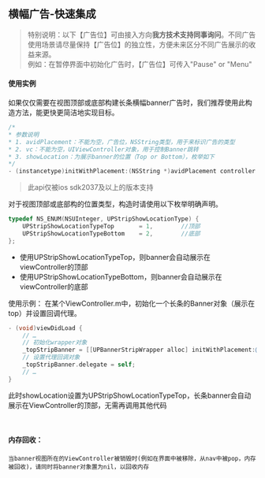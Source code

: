 ## 横幅广告-快速集成

> 特别说明：以下【广告位】可由接入方向**我方技术支持同事询问**。不同广告使用场景请尽量保持【广告位】的独立性，方便未来区分不同广告展示的收益来源。  
> 例如：在暂停界面中初始化广告时，【广告位】可传入"Pause" or "Menu"  

#### 使用实例
如果仅仅需要在视图顶部或底部构建长条横幅banner广告时，我们推荐使用此构造方法，能更快更简洁地实现目标。

```objective-c
/*
* 参数说明
* 1. avidPlacement：不能为空，广告位，NSString类型，用于来标识广告的类型
* 2. vc：不能为空，UIViewController对象，用于控制Banner跳转
* 3. showLocation：为展示banner的位置（Top or Bottom），枚举如下
*/
- (instancetype)initWithPlacement:(NSString *)avidPlacement controller:(UIViewController*)vc showLocation:(UPStripShowLocationType)type;
```
> 此api仅被ios sdk2037及以上的版本支持

对于视图顶部或底部构的位置类型，构造时请使用以下枚举明确声明。
```objective-c
typedef NS_ENUM(NSUInteger, UPStripShowLocationType) {
    UPStripShowLocationTypeTop       = 1,        //顶部
    UPStripShowLocationTypeBottom    = 2,        //底部
};
```
- 使用UPStripShowLocationTypeTop，则banner会自动展示在viewController的顶部
- 使用UPStripShowLocationTypeBottom，则banner会自动展示在viewController的底部


使用示例：
在某个ViewController.m中，初始化一个长条的Banner对象（展示在top）并设置回调代理。
```objective-c
- (void)viewDidLoad {
	// …
	// 初始化wrapper对象
    _topStripBanner = [[UPBannerStripWrapper alloc] initWithPlacement:@"banner_strip” controller:self showLocation:UPStripShowLocationTypeTop];
	// 设置代理回调对象
    _topStripBanner.delegate = self;
	// …
}
```

此时showLocation设置为UPStripShowLocationTypeTop，长条banner会自动展示在ViewController的顶部，无需再调用其他代码

<br>

#### 内存回收：

`当banner视图所在的ViewController被销毁时(例如在界面中被移除，从nav中被pop，内存被回收)，请同时将banner对象置为nil，以回收内存`

<br>



